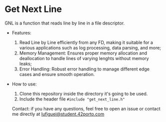 # Get Next Line
GNL is a function that reads line by line in a file descriptor.

- Features:
  1. Read Line by Line efficiently from any FD, making it suitable for a various applications such as log processing, data parsing, and more;
  2. Memory Management: Ensures proper memory allocation and deallocation to handle lines of varying lenghts without memory leaks;
  3. Error Handling: Robust error handling to manage different edge cases and ensure smooth operation.

- How to use:
  1. Clone this repository inside the directory it's going to be used.
  2. Include the header file ```#include "get_next_line.h"```

  Contact: if you have any questions, feel free to open an issue or contact me directly at lufiguei@student.42porto.com
